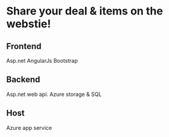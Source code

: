 # Share your deal & items on the webstie!
## Frontend
Asp.net AngularJs Bootstrap

## Backend
Asp.net web api. Azure storage & SQL

## Host
Azure app service